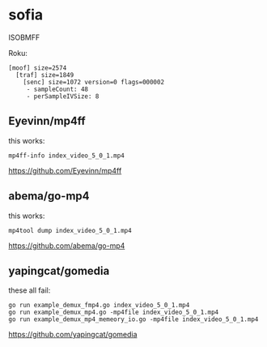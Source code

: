 # sofia

ISOBMFF

Roku:

~~~
[moof] size=2574
  [traf] size=1849
    [senc] size=1072 version=0 flags=000002
     - sampleCount: 48
     - perSampleIVSize: 8
~~~

## Eyevinn/mp4ff

this works:

~~~
mp4ff-info index_video_5_0_1.mp4
~~~

https://github.com/Eyevinn/mp4ff

## abema/go-mp4

this works:

~~~
mp4tool dump index_video_5_0_1.mp4
~~~

https://github.com/abema/go-mp4

## yapingcat/gomedia

these all fail:

~~~
go run example_demux_fmp4.go index_video_5_0_1.mp4
go run example_demux_mp4.go -mp4file index_video_5_0_1.mp4
go run example_demux_mp4_memeory_io.go -mp4file index_video_5_0_1.mp4
~~~

https://github.com/yapingcat/gomedia
